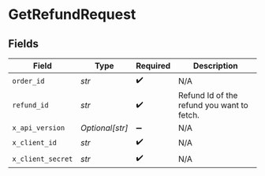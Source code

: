 # GetRefundRequest


## Fields

| Field                                      | Type                                       | Required                                   | Description                                |
| ------------------------------------------ | ------------------------------------------ | ------------------------------------------ | ------------------------------------------ |
| `order_id`                                 | *str*                                      | :heavy_check_mark:                         | N/A                                        |
| `refund_id`                                | *str*                                      | :heavy_check_mark:                         | Refund Id of the refund you want to fetch. |
| `x_api_version`                            | *Optional[str]*                            | :heavy_minus_sign:                         | N/A                                        |
| `x_client_id`                              | *str*                                      | :heavy_check_mark:                         | N/A                                        |
| `x_client_secret`                          | *str*                                      | :heavy_check_mark:                         | N/A                                        |